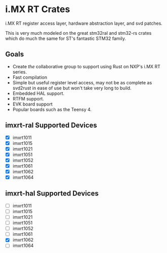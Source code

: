 # i.MX RT Crates

i.MX RT register access layer, hardware abstraction layer, and svd patches.

This is very much modeled on the great stm32ral and stm32-rs crates which do 
much the same for ST's fantastic STM32 family.

## Goals

* Create *the* collaborative group to support using Rust on NXP's i.MX RT series.
* Fast compilation
* Simple but useful register level access, may not be as complete as svd2rust
  in ease of use but won't take very long to build.
* Embedded HAL support.
* RTFM support.
* EVK board support
* Popular boards such as the Teensy 4.

## imxrt-ral Supported Devices

- [x] imxrt1011
- [x] imxrt1015
- [x] imxrt1021
- [x] imxrt1051
- [x] imxrt1052
- [x] imxrt1061
- [x] imxrt1062
- [x] imxrt1064

## imxrt-hal Supported Devices

- [ ] imxrt1011
- [ ] imxrt1015
- [ ] imxrt1021
- [ ] imxrt1051
- [ ] imxrt1052
- [ ] imxrt1061
- [x] imxrt1062
- [ ] imxrt1064
